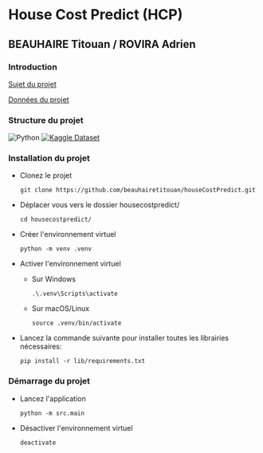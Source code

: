 # House Cost Predict (HCP)
## BEAUHAIRE Titouan / ROVIRA Adrien

### Introduction

[Sujet du projet](docs/Sujet_Projet_IA_BEAUHAIRE_ROVIRA.pdf)

[Données du projet](https://www.kaggle.com/datasets/zafarali27/house-price-prediction-dataset)


### Structure du projet

![Python](https://img.shields.io/badge/Language-Python-green.svg)
[![Kaggle Dataset](https://img.shields.io/badge/Kaggle-Dataset-blue.svg)](https://www.kaggle.com/datasets/zafarali27/house-price-prediction-dataset)




### Installation du projet


- Clonez le projet

    ```shell
    git clone https://github.com/beauhairetitouan/houseCostPredict.git
    ```

- Déplacer vous vers le dossier housecostpredict/

    ```shell
    cd housecostpredict/
    ```

- Créer l'environnement virtuel

    ```shell
    python -m venv .venv
    ```

- Activer l'environnement virtuel

    - Sur Windows

        ```shell
        .\.venv\Scripts\activate
        ```

    - Sur macOS/Linux

        ```shell
        source .venv/bin/activate
        ```


- Lancez la commande suivante pour installer toutes les librairies nécessaires:

    ```shell
    pip install -r lib/requirements.txt
    ```

### Démarrage du projet

- Lancez l'application

    ```shell
    python -m src.main
    ```
- Désactiver l'environnement virtuel

    ```shell
    deactivate
    ```

